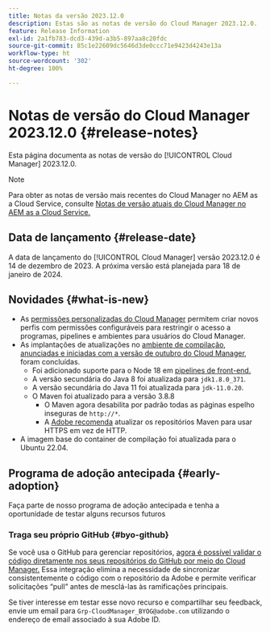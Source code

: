 ```yaml
---
title: Notas da versão 2023.12.0
description: Estas são as notas de versão do Cloud Manager 2023.12.0.
feature: Release Information
exl-id: 2a1fb783-dcd3-439d-a3b5-897aa8c20fdc
source-git-commit: 85c1e22609dc5646d3de0ccc71e9423d4243e13a
workflow-type: ht
source-wordcount: '302'
ht-degree: 100%

---
```


# Notas de versão do Cloud Manager 2023.12.0 {#release-notes}

Esta página documenta as notas de versão do [!UICONTROL Cloud Manager] 2023.12.0.

>[!NOTE]
>
>Para obter as notas de versão mais recentes do Cloud Manager no AEM as a Cloud Service, consulte [Notas de versão atuais do Cloud Manager no AEM as a Cloud Service.](https://experienceleague.adobe.com/docs/experience-manager-cloud-service/content/implementing/using-cloud-manager/release-notes-cloud-manager/release-notes-cm-current.html)

## Data de lançamento {#release-date}

A data de lançamento do [!UICONTROL Cloud Manager] versão 2023.12.0 é 14 de dezembro de 2023. A próxima versão está planejada para 18 de janeiro de 2024.

## Novidades {#what-is-new}

* As [permissões personalizadas do Cloud Manager](/help/using/custom-permissions.md) permitem criar novos perfis com permissões configuráveis para restringir o acesso a programas, pipelines e ambientes para usuários do Cloud Manager.
* As implantações de atualizações no [ambiente de compilação](/help/getting-started/build-environment.md), [anunciadas e iniciadas com a versão de outubro do Cloud Manager](/help/release-notes/2023/2023-10-0.md), foram concluídas.
   * Foi adicionado suporte para o Node 18 em [pipelines de front-end.](/help/overview/ci-cd-pipelines.md)
   * A versão secundária do Java 8 foi atualizada para `jdk1.8.0_371`.
   * A versão secundária do Java 11 foi atualizada para `jdk-11.0.20`.
   * O Maven foi atualizado para a versão 3.8.8
      * O Maven agora desabilita por padrão todas as páginas espelho inseguras de `http://*`.
      * A [Adobe recomenda](/help/getting-started/build-environment.md#https-maven) atualizar os repositórios Maven para usar HTTPS em vez de HTTP.
* A imagem base do container de compilação foi atualizada para o Ubuntu 22.04.

## Programa de adoção antecipada {#early-adoption}

Faça parte de nosso programa de adoção antecipada e tenha a oportunidade de testar alguns recursos futuros

### Traga seu próprio GitHub {#byo-github}

Se você usa o GitHub para gerenciar repositórios, [agora é possível validar o código diretamente nos seus repositórios do GitHub por meio do Cloud Manager.](/help/managing-code/private-repositories.md) Essa integração elimina a necessidade de sincronizar consistentemente o código com o repositório da Adobe e permite verificar solicitações “pull” antes de mesclá-las às ramificações principais.

Se tiver interesse em testar esse novo recurso e compartilhar seu feedback, envie um email para `Grp-CloudManager_BYOG@adobe.com` utilizando o endereço de email associado à sua Adobe ID.
